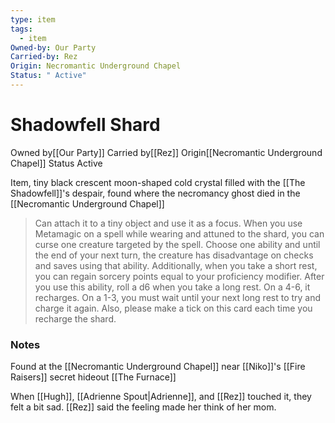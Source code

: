 ```yaml
---
type: item
tags:
  - item
Owned-by: Our Party
Carried-by: Rez
Origin: Necromantic Underground Chapel
Status: " Active"
---
```


#  Shadowfell Shard

<span class="dataview inline-field"><span class="inline-field-key">Owned by</span><span class="inline-field-value">[[Our Party]]</span></span>
<span class="dataview inline-field"><span class="inline-field-key">Carried by</span><span class="inline-field-value">[[Rez]]</span></span>
<span class="dataview inline-field"><span class="inline-field-key">Origin</span><span class="inline-field-value">[[Necromantic Underground Chapel]]</span></span>
<span class="dataview inline-field"><span class="inline-field-key">Status</span><span class="inline-field-value"> Active</span></span>

Item,  tiny black crescent moon-shaped cold crystal filled with the [[The Shadowfell]]'s despair, found where the necromancy ghost died in the [[Necromantic Underground Chapel]]


> Can attach it to a tiny object and use it as a focus. When you use Metamagic on a spell while wearing and attuned to the shard, you can curse one creature targeted by the spell. Choose one ability and until the end of your next turn, the creature has disadvantage on checks and saves using that ability. Additionally, when you take a short rest, you can regain sorcery points equal to your proficiency modifier. After you use this ability, roll a d6 when you take a long rest. On a 4-6, it recharges. On a 1-3, you must wait until your next long rest to try and charge it again. Also, please make a tick on this card each time you recharge the shard. 


### Notes

Found at the [[Necromantic Underground Chapel]] near [[Niko]]'s [[Fire Raisers]] secret hideout [[The Furnace]]

When [[Hugh]], [[Adrienne Spout|Adrienne]], and [[Rez]] touched it, they felt a bit sad. [[Rez]] said the feeling made her think of her mom.
